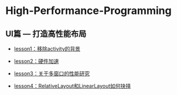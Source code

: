 # High-Performance-Programming

## UI篇 — 打造高性能布局

* [lesson1：移除activity的背景](./ui-remove-default-background.md)

* [lesson2：硬件加速](./ui-hardware-accelerate.md)

* [lesson3：关于多窗口的性能研究](./ui-multi-windows.md)

* [lesson4：RelativeLayout和LinearLayout如何抉择](./ui-relative-linear-windows.md)